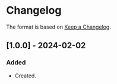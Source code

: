 ﻿# Changelog
The format is based on [Keep a Changelog](https://keepachangelog.com/en/1.0.0/).

## [1.0.0] - 2024-02-02
### Added
- Created.
